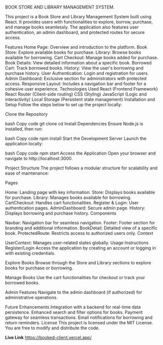 BOOK STORE AND LIBRARY MANAGEMENT SYSTEM.

This project is a Book Store and Library Management System built using React. It provides users with functionalities to explore, borrow, purchase, and manage books seamlessly. The application also features user authentication, an admin dashboard, and protected routes for secure access.

Features
Home Page: Overview and introduction to the platform.
Book Store: Explore available books for purchase.
Library: Browse books available for borrowing.
Cart Checkout: Manage books added for purchase.
Book Details: View detailed information about a specific book.
Borrowed Cart: Track borrowed books.
History: View the user's borrowing and purchase history.
User Authentication: Login and registration for users.
Admin Dashboard: Exclusive section for administrators with protected access.
Responsive Layout: Includes a navigation bar and footer for a cohesive user experience.
Technologies Used
React (Frontend Framework)
React Router (Client-side routing)
CSS (Styling)
JavaScript (Logic and interactivity)
Local Storage (Persistent state management)
Installation and Setup
Follow the steps below to set up the project locally:

Clone the Repository

bash
Copy code
git clone <repository-url>
cd <repository-folder>
Install Dependencies Ensure Node.js is installed, then run:

bash
Copy code
npm install
Start the Development Server Launch the application locally:

bash
Copy code
npm start
Access the Application Open your browser and navigate to http://localhost:3000.

Project Structure
The project follows a modular structure for scalability and ease of maintenance:

Pages

Home: Landing page with key information.
Store: Displays books available for purchase.
Library: Manages books available for borrowing.
CartCheckout: Handles cart functionalities.
Register & Login: User authentication pages.
AdminDashboard: Secure admin page.
History: Displays borrowing and purchase history.
Components

Navbar: Navigation bar for seamless navigation.
Footer: Footer section for branding and additional information.
BookDetail: Detailed view of a specific book.
ProtectedRoute: Restricts access to authorized users only.
Context

UserContext: Manages user-related states globally.
Usage Instructions
Register/Login
Access the application by creating an account or logging in with existing credentials.

Explore Books
Browse through the Store and Library sections to explore books for purchase or borrowing.

Manage Books
Use the cart functionalities for checkout or track your borrowed books.

Admin Features
Navigate to the admin dashboard (if authorized) for administrative operations.

Future Enhancements
Integration with a backend for real-time data persistence.
Enhanced search and filter options for books.
Payment gateway for seamless transactions.
Email notifications for borrowing and return reminders.
License
This project is licensed under the MIT License. You are free to modify and distribute the code.



**Live Link**
https://booked-client.vercel.app/
